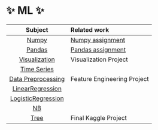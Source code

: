 # :sparkles: ML :sparkles:

|                                       Subject                                        | Related work                                                                               |
| :----------------------------------------------------------------------------------: | :----------------------------------------------------------------------------------------- |
|           [Numpy](https://github.com/Chaewon-Leee/TIL/tree/main/ML/Numpy)            | [Numpy assignment](https://github.com/Chaewon-Leee/TIL/blob/main/ML/Numpy/numpy_lab.ipynb) |
|          [Pandas](https://github.com/Chaewon-Leee/TIL/tree/main/ML/Pandas)           | [Pandas assignment](https://github.com/Chaewon-Leee/TIL/blob/main/ML/Pandas/pandas_lab)    |
|   [Visualization](https://github.com/Chaewon-Leee/TIL/tree/main/ML/Visualization)    | Visualization Project                                                                      |
|     [Time Series](https://github.com/Chaewon-Leee/TIL/tree/main/ML/Time_Series)      |                                                                                            |
| [Data Preprocessing](https://github.com/Chaewon-Leee/TIL/tree/main/ML/Visualization) | Feature Engineering Project                                                                |
|  [LinearRegression](https://github.com/Chaewon-Leee/TIL/tree/main/ML/Visualization)  |                                                                                            |
| [LogisticRegression](https://github.com/Chaewon-Leee/TIL/tree/main/ML/Visualization) |                                                                                            |
|         [NB](https://github.com/Chaewon-Leee/TIL/tree/main/ML/Visualization)         |                                                                                            |
|        [Tree](https://github.com/Chaewon-Leee/TIL/tree/main/ML/Visualization)        | Final Kaggle Project                                                                       |
